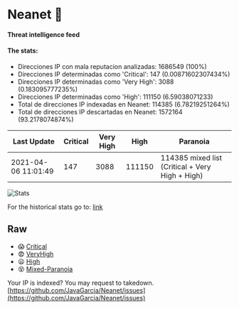 # Neanet :hocho:
#### Threat intelligence feed
#### The stats:

- Direcciones IP con mala reputacion analizadas: 1686549 (100%)
- Direcciones IP determinadas como 'Critical':  147 (0.00871602307434%)
- Direcciones IP determinadas como 'Very High':  3088 (0.183095777235%)
- Direcciones IP determinadas como 'High':  111150 (6.59038071233)
- Total de direcciones IP indexadas en Neanet:  114385 (6.78219251264%)
- Total de direcciones IP descartadas en Neanet:  1572164 (93.2178074874%)

| Last Update | Critical | Very High | High | Paranoia |
| --- | --- | --- | --- | --- |
| 2021-04-06 11:01:49 | 147 | 3088 | 111150 | 114385 mixed list (Critical + Very High + High)|

![Stats](https://docs.google.com/spreadsheets/d/e/2PACX-1vSnaNMIXVabIpDJjufMlzH7poXnshF3mgd8Is1g9ytUEzVsP5my4Trn8f-xkoLLQ38xpL3HtmUexLo6/pubchart?oid=501124687&format=image)

For the historical stats go to: [link](/stats.csv)
## Raw
- :scream: [Critical](https://raw.githubusercontent.com/JavaGarcia/Neanet/master/blacklists/neanet_critical.txt)
- :fearful: [VeryHigh](https://raw.githubusercontent.com/JavaGarcia/Neanet/master/blacklists/neanet_veryHigh.txtt)
- :frowning: [High](https://raw.githubusercontent.com/JavaGarcia/Neanet/master/blacklists/neanet_high.txt)
- :dizzy_face: [Mixed-Paranoia](https://raw.githubusercontent.com/JavaGarcia/Neanet/master/blacklists/neanet_all.txt)


Your IP is indexed? You may request to takedown. [https://github.com/JavaGarcia/Neanet/issues](https://github.com/JavaGarcia/Neanet/issues)


















































































































































































































































































































































































































































































































































































































































































































































































































































































































































































































































































































































































































































































































































































































































































































































































































































































































































































































































































































































































































































































































































































































































































































































































































































































































































































































































































































































































































































































































































































































































































































































































































































































































































































































































































































































































































































































































































































































































































































































































































































































































































































































































































































































































































































































































































































































































































































































































































































































































































































































































































































































































































































































































































































































































































































































































































